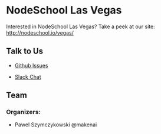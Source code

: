 # NodeSchool Las Vegas

Interested in NodeSchool Las Vegas? Take a peek at our site: http://nodeschool.io/vegas/

## Talk to Us

* [Github Issues](https://github.com/nodeschool/vegas/issues)

* [Slack Chat](http://vegasjs-signup.meteor.com/)

## Team

### Organizers:
* Pawel Szymczykowski @makenai
